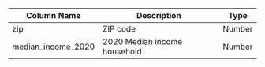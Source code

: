 | Column Name             | Description                  | Type   |
|-------------------------|------------------------------|--------|
| zip                     | ZIP code                     | Number |
| median_income_2020      | 2020 Median income household | Number |
